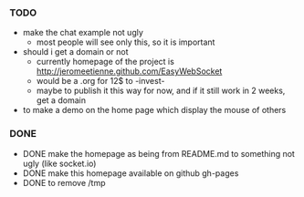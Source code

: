 ### TODO

* make the chat example not ugly
  * most people will see only this, so it is important
* should i get a domain or not
  * currently homepage of the project is http://jeromeetienne.github.com/EasyWebSocket
  * would be a .org for 12$ to -invest-
  * maybe to publish it this way for now, and if it still work in 2 weeks, get a domain
* to make a demo on the home page which display the mouse of others

### DONE

* DONE make the homepage as being from README.md to something not ugly (like socket.io)
* DONE make this homepage available on github gh-pages
* DONE to remove /tmp
